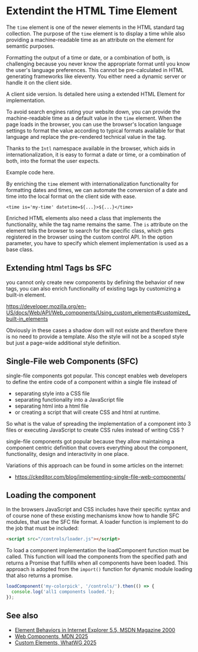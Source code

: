 # Extendint the HTML Time Element

The `time` element is one of the newer elements in the HTML standard tag collection. The purpose of the `time` element is to display a time while also providing a machine-readable time as an attribute on the element for semantic purposes.

Formatting the output of a time or date, or a combination of both, is challenging because you never know the appropriate format until you know the user's language preferences. This cannot be pre-calculated in HTML generating frameworks like eleventy. You either need a dynamic server or handle it on the client side.

A client side version. Is detailed here using a extended HTML Element for implementation.

To avoid search engines rating your website down, you can provide the machine-readable time as a default value in the `time` element. When the page loads in the browser, you can use the browser's location language settings to format the value according to typical formats available for that language and replace the pre-rendered technical value in the tag.

Thanks to the `Intl` namespace available in the browser, which aids in internationalization, it is easy to format a date or time, or a combination of both, into the format the user expects.

Example code here.

By enriching the `time` element with internationalization functionality for formatting dates and times, we can automate the conversion of a date and time into the local format on the client side with ease.

`<time is='my-time' datetime=${...}>${...}</time>`

Enriched HTML elements also need a class that implements the functionality, while the tag name remains the same. The `is` attribute on the element tells the browser to search for the specific class, which gets registered in the browser using the custom control API. In the option parameter, you have to specify which element implementation is used as a base class.


## Extending html Tags bs SFC

you cannot only create new components by defining the behavior of new tags, you can also enrich functionality of existing tags
by customizing a built-in element.

<https://developer.mozilla.org/en-US/docs/Web/API/Web_components/Using_custom_elements#customized_built-in_elements>

Obviously in these cases a shadow dom will not existe and therefore there is no need to provide a template. Also the style will
not be a scoped style but just a page-wide additional style definition.


## Single-File web Components (SFC)

single-file components got popular. This concept enables web developers to define the entire code of a component
within a single file instead of

* separating style into a CSS file
* separating functionality into a JavaScript file
* separating html into a html file
* or creating a script that will create CSS and html at runtime.

So what is the value of spreading the implementation of a component into 3 files or executing JavaScript to create CSS rules instead of writing CSS ?

single-file components got popular because they allow maintaining a component centric definition that covers everything
about the component, functionality, design and interactivity in one place.


Variations of this approach can be found in some articles on the internet:

* <https://ckeditor.com/blog/implementing-single-file-web-components/>


## Loading the component

In the browsers JavaScript and CSS includes have their specific syntax and of course none of these existing mechanisms
know how to handle SFC modules, that use the SFC file format. A loader function is implement to do the job that must be included:

``` html
<script src="/controls/loader.js"></script>
```

To load a component implementation the loadComponent function must be called. This function will load the components from the
specified path and returns a Promise that fulfills when all components have been loaded. This approach is adopted from the
`import()` function for dynamic module loading that also returns a promise.

``` javascript
loadComponent('my-colorpick', '/controls/').then(() => {
  console.log('all1 components loaded.');
});
```

<!--
  https://developer.mozilla.org/en-US/docs/Web/JavaScript/Guide/Modules
  import { name, draw, reportArea, reportPerimeter } from "./modules/square.js";
-->


## See also

* [Element Behaviors in Internet Explorer 5.5, MSDN Magazine 2000](https://learn.microsoft.com/en-us/archive/msdn-magazine/2000/december/cutting-edge-element-behaviors-in-internet-explorer-5-5)
* [Web Components, MDN 2025](https://developer.mozilla.org/en-US/docs/Web/API/Web_components)
* [Custom Elements, WhatWG 2025](https://html.spec.whatwg.org/multipage/custom-elements.html)


<!-- [Form participation using attachInternals](https://developer.mozilla.org/en-US/docs/Web/API/HTMLElement/attachInternals) -->